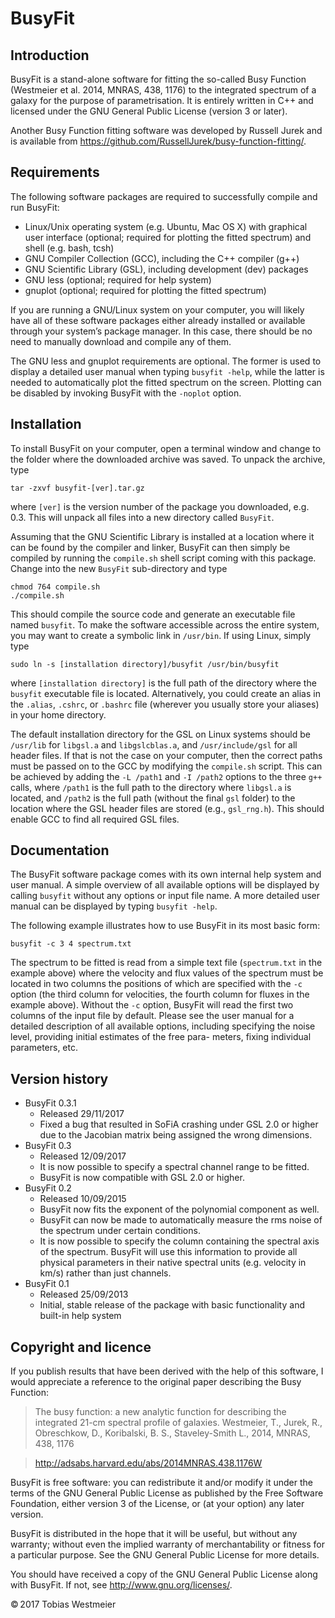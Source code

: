 # BusyFit

## Introduction

BusyFit is a stand-alone software for fitting the so-called Busy Function
(Westmeier et al. 2014, MNRAS, 438, 1176) to the integrated spectrum of a
galaxy for the purpose of parametrisation.  It is entirely written in C++
and licensed under the GNU General Public License (version 3 or later).

Another Busy Function fitting software was developed by Russell Jurek and
is available from https://github.com/RussellJurek/busy-function-fitting/.


## Requirements

The following software packages  are required to successfully compile and
run BusyFit:

* Linux/Unix operating system (e.g. Ubuntu, Mac OS X) with graphical user
  interface (optional; required for plotting the fitted spectrum) and
  shell (e.g. bash, tcsh)
* GNU Compiler Collection (GCC), including the C++ compiler (g++)
* GNU Scientific Library (GSL), including development (dev) packages
* GNU less (optional; required for help system)
* gnuplot (optional; required for plotting the fitted spectrum)

If you are running a GNU/Linux system  on your computer,  you will likely
have all of these software packages either already installed or available
through your system’s package manager.  In this case,  there should be no
need to manually download and compile any of them.

The GNU less and gnuplot requirements are optional. The former is used to
display a detailed  user manual  when typing  `busyfit -help`,  while the
latter is needed to automatically plot the fitted spectrum on the screen.
Plotting can be disabled by invoking BusyFit with the `-noplot` option.


## Installation

To install BusyFit on your computer, open a terminal window and change to
the folder where the downloaded archive was saved. To unpack the archive,
type

    tar -zxvf busyfit-[ver].tar.gz

where `[ver]` is the version number of the package you downloaded,  e.g.
0.3. This will unpack all files into a new directory called `BusyFit`.

Assuming that the GNU Scientific Library is installed at a location where
it can be found  by the compiler  and linker,  BusyFit can then simply be
compiled  by  running the  `compile.sh`  shell  script  coming  with this
package. Change into the new `BusyFit` sub-directory and type

    chmod 764 compile.sh
    ./compile.sh

This should compile the source code and generate an executable file named
`busyfit`.  To make the software accessible across the entire system, you
may want to create a symbolic link in `/usr/bin`.  If using Linux, simply
type

    sudo ln -s [installation directory]/busyfit /usr/bin/busyfit

where `[installation directory]` is the full path  of the directory where
the `busyfit` executable file is located. Alternatively, you could create
an alias in the  `.alias`,  `.cshrc`,  or  `.bashrc`  file  (wherever you
usually store your aliases) in your home directory.

The default installation directory for the GSL on Linux systems should be
`/usr/lib` for `libgsl.a` and `libgslcblas.a`, and `/usr/include/gsl` for
all header files.  If that  is not  the case  on your computer,  then the
correct paths must be passed on to the GCC by modifying the  `compile.sh`
script.  This can be achieved by adding the  `-L /path1`  and `-I /path2`
options to the three `g++` calls,  where `/path1` is the full path to the
directory where  `libgsl.a`  is located,  and  `/path2`  is the full path
(without the final  `gsl`  folder)  to the location  where the GSL header
files are stored (e.g., `gsl_rng.h`).  This should enable GCC to find all
required GSL files.


## Documentation

The BusyFit software package  comes with its own internal help system and
user manual. A simple overview of all available options will be displayed
by calling  `busyfit`  without  any options  or input  file name.  A more
detailed user manual can be displayed by typing `busyfit -help`.

The following  example illustrates  how to use BusyFit  in its most basic
form:

    busyfit -c 3 4 spectrum.txt

The spectrum to be fitted is read from a simple text file (`spectrum.txt`
in the example above)  where the velocity and flux values of the spectrum
must be located in two columns the positions of which  are specified with
the `-c` option  (the third column for velocities,  the fourth column for
fluxes in the example above).  Without the `-c` option, BusyFit will read
the first two columns  of the input file by default.  Please see the user
manual for a  detailed description  of all  available options,  including
specifying the noise level, providing initial estimates of the free para-
meters, fixing individual parameters, etc.


## Version history


* BusyFit 0.3.1
  * Released 29/11/2017
  * Fixed a bug that resulted in SoFiA crashing under GSL 2.0 or higher
    due to the Jacobian matrix being assigned the wrong dimensions.
* BusyFit 0.3
  * Released 12/09/2017
  * It is now possible to specify a spectral channel range to be fitted.
  * BusyFit is now compatible with GSL 2.0 or higher.
* BusyFit 0.2
  * Released 10/09/2015
  * BusyFit now fits the exponent of the polynomial component as well.
  * BusyFit can now be made to automatically measure the rms noise of the
    spectrum under certain conditions.
  * It is now possible to specify the column containing the spectral axis
    of the spectrum. BusyFit will use this information to provide all
    physical parameters in their native spectral units (e.g. velocity in
    km/s) rather than just channels.
* BusyFit 0.1
  * Released 25/09/2013
  * Initial, stable release of the package with basic functionality and
    built-in help system


## Copyright and licence

If you publish  results  that have been  derived  with  the help  of this
software, I would appreciate a reference to the original paper describing
the Busy Function:

> The busy function: a new analytic function for describing the
> integrated 21-cm spectral profile of galaxies.
> Westmeier, T., Jurek, R., Obreschkow, D., Koribalski, B. S.,
> Staveley-Smith L., 2014, MNRAS, 438, 1176

> http://adsabs.harvard.edu/abs/2014MNRAS.438.1176W

BusyFit is free software:  you can redistribute it and/or modify it under
the terms  of the  GNU General Public License  as published  by the  Free
Software Foundation, either version 3 of the License, or (at your option)
any later version.

BusyFit is distributed  in the hope  that it will be useful,  but without
any warranty;  without even the  implied warranty  of merchantability  or
fitness for a particular purpose.  See the GNU General Public License for
more details.

You should have received a copy  of the GNU General Public License  along
with BusyFit. If not, see http://www.gnu.org/licenses/.

© 2017 Tobias Westmeier
